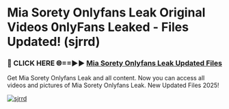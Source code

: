 # Mia Sorety Onlyfans Leak Original Videos 0nlyFans Leaked - Files Updated! (sjrrd)

<h3>🔴 CLICK HERE 🌐==►► <a href="https://tinyurl.com/2jnfzry5" rel="nofollow">Mia Sorety Onlyfans Leak Updated Files</a></h3>

Get Mia Sorety Onlyfans Leak and all content. Now you can access all videos and pictures of Mia Sorety Onlyfans Leak. New Updated Files 2025!

[![sjrrd](https://i.imgur.com/GyGTBgg.gif)](https://tinyurl.com/2jnfzry5)
